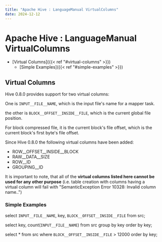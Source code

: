 ```yaml
---
title: "Apache Hive : LanguageManual VirtualColumns"
date: 2024-12-12
---
```










# Apache Hive : LanguageManual VirtualColumns







* [Virtual Columns]({{< ref "#virtual-columns" >}})
	+ [Simple Examples]({{< ref "#simple-examples" >}})




## Virtual Columns

Hive 0.8.0 provides support for two virtual columns:

One is `INPUT__FILE__NAME`, which is the input file's name for a mapper task.

the other is `BLOCK__OFFSET__INSIDE__FILE`, which is the current global file position.

For block compressed file, it is the current block's file offset, which is the current block's first byte's file offset.

Since Hive 0.8.0 the following virtual columns have been added:

* ROW\_\_OFFSET\_\_INSIDE\_\_BLOCK
* RAW\_\_DATA\_\_SIZE
* ROW\_\_ID
* GROUPING\_\_ID

It is important to note, that all of the **virtual columns listed here cannot be used for any other purpose** (i.e. table creation with columns having a virtual column will fail with "SemanticException Error 10328: Invalid column name..")

### Simple Examples

select `INPUT__FILE__NAME`, key, `BLOCK__OFFSET__INSIDE__FILE` from src;

select key, count(`INPUT__FILE__NAME`) from src group by key order by key;

select * from src where `BLOCK__OFFSET__INSIDE__FILE` > 12000 order by key;



 

 

